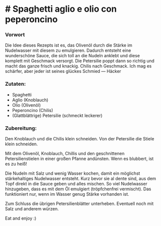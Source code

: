# # Spaghetti aglio e olio con peperoncino

### **Vorwort**

Die Idee dieses Rezepts ist es, das Olivenöl durch die Stärke im Nudelwasser mit diesem zu emulgieren. Dadurch entsteht eine wunderschöne Sauce, die sich toll an die Nudeln anklebt und diese komplett mit Geschmack versorgt. Die Petersilie poppt dann so richtig und macht das ganze frisch und knackig. Chilis nach Geschmack. Ich mag es schärfer, aber jeder ist seines glückes Schmied — Häcker

### **Zutaten:**

- Spaghetti
- Aglio (Knoblauch)
- Olio (Olivenöl)
- Peperoncino (Chilis)
- (Glattblättrige) Petersilie (schmeckt leckerer)

### **Zubereitung:**

Den Knoblauch und die Chilis klein schneiden. Von der Petersilie die Stiele klein schneiden.

Mit dem Olivenöl, Knoblauch, Chillis und den geschnittenen Petersilienstielen in einer großen Pfanne andünsten. Wenn es blubbert, ist es zu heiß!

Die Nudeln mit Salz und wenig Wasser kochen, damit ein möglichst stärkehaltiges Nudelwasser entsteht. Kurz bevor sie al dente sind, aus dem Topf direkt in die Sauce geben und alles mischen. So viel Nudelwasser hinzugeben, dass es mit dem Öl emulgiert (tröpfchenfrei vermischt). Das funktioniert nur, wenn im Wasser genug Stärke vorhanden ist.

Zum Schluss die übrigen Petersilienblätter unterheben. Eventuell noch mit Salz und anderem würzen.

Eat and enjoy :)
